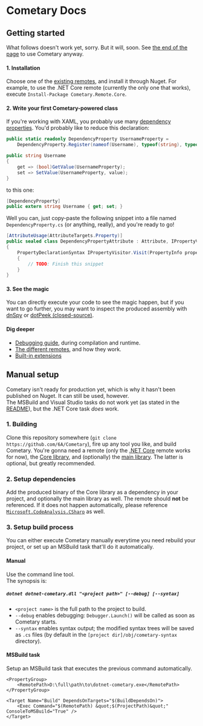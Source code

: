 # Cometary Docs

## Getting started
What follows doesn't work yet, sorry. But it will, soon. See [the end of the page](#manual-setup) to use Cometary anyway.

#### 1. Installation
Choose one of the [existing remotes](REMOTES.md), and install it through Nuget. For example, to use the .NET Core remote (currently the only one that works), execute `Install-Package Cometary.Remote.Core`.

#### 2. Write your first Cometary-powered class
If you're working with XAML, you probably use many [dependency properties](). You'd probably like to reduce this declaration:
```csharp
public static readonly DependencyProperty UsernameProperty = 
    DependencyProperty.Register(nameof(Username), typeof(string), typeof(MyClass), null);

public string Username
{
    get => (bool)GetValue(UsernameProperty);
    set => SetValue(UsernameProperty, value);
}
```
to this one:
```csharp
[DependencyProperty]
public extern string Username { get; set; }
```

Well you can, just copy-paste the following snippet into a file named `DependencyProperty.cs` (or anything, really), and you're ready to go!

```csharp
[AttributeUsage(AttributeTargets.Property)]
public sealed class DependencyPropertyAttribute : Attribute, IPropertyVisitor
{
    PropertyDeclarationSyntax IPropertyVisitor.Visit(PropertyInfo property, PropertyDeclarationSyntax node)
    {
        // TODO: Finish this snippet
    }
}
```

#### 3. See the magic
You can directly execute your code to see the magic happen, but if you want to go further, you may want to inspect the produced assembly with [dnSpy](https://github.com/0xd4d/dnSpy) or [dotPeek (closed-source)](https://www.jetbrains.com/decompiler).

#### Dig deeper
- [Debugging guide](DEBUGGING.md), during compilation and runtime.
- [The different remotes](REMOTES.md), and how they work.
- [Built-in extensions](EXTENSIONS.md)

## Manual setup
Cometary isn't ready for production yet, which is why it hasn't been published on Nuget. It can still be used, however.  
The MSBuild and Visual Studio tasks do not work yet (as stated in the [README](../README.md)), but the .NET Core task *does* work.

### 1. Building
Clone this repository somewhere (`git clone https://github.com/6A/Cometary`), fire up any tool you like, and build Cometary. You're gonna need a remote (only the [.NET Core](../src/Cometary.Remote.Core) remote works for now), the [Core library](../src/Cometary.Core), and (optionally) the [main library](../src/Cometary). The latter is optional, but greatly recommended.

### 2. Setup dependencies
Add the produced binary of the Core library as a dependency in your project, and optionally the main library as well. The remote should **not** be referenced. If it does not happen automatically, please reference [`Microsoft.CodeAnalysis.CSharp`](https://github.com/dotnet/roslyn) as well.

### 3. Setup build process
You can either execute Cometary manually everytime you need rebuild your project, or set up an MSBuild task that'll do it automatically.

#### Manual
Use the command line tool.  
The synopsis is:
##### `dotnet dotnet-cometary.dll "<project path>" [--debug] [--syntax]`
- `<project name>` is the full path to the project to build.
- `--debug` enables debugging: `Debugger.Launch()` will be called as soon as Cometary starts.
- `--syntax` enables syntax output; the modified syntax trees will be saved as `.cs` files (by default in the `[project dir]/obj/cometary-syntax` directory).

#### MSBuild task
Setup an MSBuild task that executes the previous command automatically.

```csproj
<PropertyGroup>
    <RemotePath>D:\full\path\to\dotnet-cometary.exe</RemotePath>
</PropertyGroup>

<Target Name="Build" DependsOnTargets="$(BuildDependsOn)">
    <Exec Command="$(RemotePath) &quot;$(ProjectPath)&quot;" ConsoleToMSBuild="True" />
</Target>
```